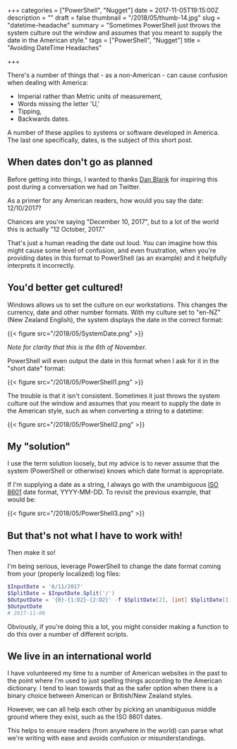 +++
categories = ["PowerShell", "Nugget"]
date = 2017-11-05T19:15:00Z
description = ""
draft = false
thumbnail = "/2018/05/thumb-14.jpg"
slug = "datetime-headache"
summary = "Sometimes PowerShell just throws the system culture out the window and assumes that you meant to supply the date in the American style."
tags = ["PowerShell", "Nugget"]
title = "Avoiding DateTime Headaches"

+++


There's a number of things that - as a non-American - can cause confusion when dealing with America:

* Imperial rather than Metric units of measurement,
* Words missing the letter 'U,'
* Tipping,
* Backwards dates.

A number of these applies to systems or software developed in America. The last one specifically, dates, is the subject of this short post.

## **When dates don't go as planned**

Before getting into things, I wanted to thanks [Dan Blank](https://twitter.com/danblank000) for inspiring this post during a conversation we had on Twitter.

As a primer for any American readers, how would you say the date: 12/10/2017?

Chances are you're saying "December 10, 2017", but to a lot of the world this is actually "12 October, 2017."

That's just a human reading the date out loud. You can imagine how this might cause some level of confusion, and even frustration, when you're providing dates in this format to PowerShell (as an example) and it helpfully interprets it incorrectly.

## **You'd better get cultured!**

Windows allows us to set the culture on our workstations. This changes the currency, date and other number formats. With my culture set to "en-NZ" (New Zealand English), the system displays the date in the correct format:

{{< figure src="/2018/05/SystemDate.png" >}}

_Note for clarity that this is the 6th of November._

PowerShell will even output the date in this format when I ask for it in the "short date" format:

{{< figure src="/2018/05/PowerShell1.png" >}}

The trouble is that it isn't consistent. Sometimes it just throws the system culture out the window and assumes that you meant to supply the date in the American style, such as when converting a string to a datetime:

{{< figure src="/2018/05/PowerShell2.png" >}}

## **My "solution"**

I use the term solution loosely, but my advice is to never assume that the system (PowerShell or otherwise) knows which date format is appropriate.

If I'm supplying a date as a string, I always go with the unambiguous [ISO 8601](https://www.iso.org/iso-8601-date-and-time-format.html) date format, YYYY-MM-DD. To revisit the previous example, that would be:

{{< figure src="/2018/05/PowerShell3.png" >}}

## **But that's not what I have to work with!**

Then make it so!

I'm being serious, leverage PowerShell to change the date format coming from your (properly localized) log files:

```powershell
$InputDate = '6/11/2017'
$SplitDate = $InputDate.Split('/')
$OutputDate = '{0}-{1:D2}-{2:D2}' -f $SplitDate[2], [int] $SplitDate[1], [int] $SplitDate[0]
$OutputDate
# 2017-11-06

```

Obviously, if you're doing this a lot, you might consider making a function to do this over a number of different scripts.

## **We live in an international world**

I have volunteered my time to a number of American websites in the past to the point where I'm used to just spelling things according to the American dictionary. I tend to lean towards that as the safer option when there is a binary choice between American or British/New Zealand styles.

However, we can all help each other by picking an unambiguous middle ground where they exist, such as the ISO 8601 dates.

This helps to ensure readers (from anywhere in the world) can parse what we're writing with ease and avoids confusion or misunderstandings.

